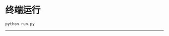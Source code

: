 # 终端运行

```shell
python run.py
```
*******************************************************************************************************************************************************************************************************************************************************************************************************************************************************************************************************************************************************************************************************************************************************************************************************************************************************************************************************